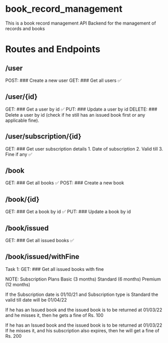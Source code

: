 # book_record_management

This is a book record management API Backend for the management of records and books

# Routes and Endpoints

## /user

POST: ### Create a new user
GET: ### Get all users ✅

## /user/{id}

GET: ### Get a user by id ✅
PUT: ### Update a user by id
DELETE: ### Delete a user by id (check if he still has an issued book first or any applicable fine).

## /user/subscription/{id}

GET: ### Get user subscription details 1. Date of subscription 2. Valid till 3. Fine if any ✅

## /book

GET: ### Get all books ✅
POST: ### Create a new book

## /book/{id}

GET: ### Get a book by id ✅
PUT: ### Update a book by id

## /book/issued

GET: ### Get all issued books ✅

## /book/issued/withFine

Task 1:
GET: ### Get all issued books with fine

NOTE:
Subscription Plans
Basic (3 months)
Standard (6 months)
Premium (12 months)

If the Subscription date is 01/10/21
and Subscription type is Standard
the valid till date will be 01/04/22

If he has an Issued book and the issued book is to be returned at 01/03/22
and he misses it, then he gets a fine of Rs. 100

If he has an Issued book and the issued book is to be returned at 01/03/22
If he misses it, and his subscription also expires, then he will get a fine of Rs. 200
